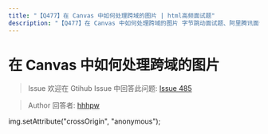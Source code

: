 ```yaml
---
title: "【Q477】在 Canvas 中如何处理跨域的图片 | html高频面试题"
description: "【Q477】在 Canvas 中如何处理跨域的图片 字节跳动面试题、阿里腾讯面试题、美团小米面试题。"
---
```


# 在 Canvas 中如何处理跨域的图片

> Issue
> 欢迎在 Gtihub Issue 中回答此问题: [Issue 485](https://github.com/shfshanyue/Daily-Question/issues/485)

> Author
> 回答者: [hhhpw](https://github.com/hhhpw)

img.setAttribute("crossOrigin", "anonymous");

